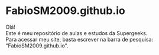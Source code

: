 # FabioSM2009.github.io
Olá!
<br>
Este é meu repositório de aulas e estudos da Supergeeks.
<br>
Para acessar meu site, basta escrever na barra de pesquisa: "FabioSM2009.github.io".
